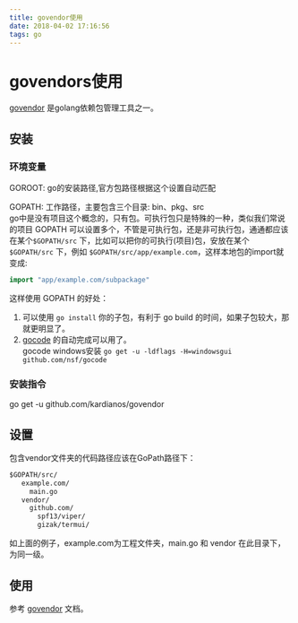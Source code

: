 ```yaml
---
title: govendor使用
date: 2018-04-02 17:16:56
tags: go
---
```

# govendors使用

[govendor](https://github.com/kardianos/govendor) 是golang依赖包管理工具之一。

## 安装

### 环境变量

GOROOT: go的安装路径,官方包路径根据这个设置自动匹配

GOPATH: 工作路径，主要包含三个目录: bin、pkg、src  
go中是没有项目这个概念的，只有包。可执行包只是特殊的一种，类似我们常说的项目 GOPATH 可以设置多个，不管是可执行包，还是非可执行包，通通都应该在某个`$GOPATH/src` 下，比如可以把你的可执行(项目)包，安放在某个 `$GOPATH/src` 下，例如 `$GOPATH/src/app/example.com`，这样本地包的import就变成:

```go
import "app/example.com/subpackage"
```

这样使用 GOPATH 的好处：

1. 可以使用 `go install` 你的子包，有利于 go build 的时间，如果子包较大，那就更明显了。
2. [gocode](https://github.com/nsf/gocode) 的自动完成可以用了。  
   gocode windows安装
   `go get -u -ldflags -H=windowsgui github.com/nsf/gocode`

### 安装指令

go get -u github.com/kardianos/govendor

## 设置

包含vendor文件夹的代码路径应该在GoPath路径下：

```bat
$GOPATH/src/
   example.com/
     main.go
   vendor/
     github.com/
       spf13/viper/
       gizak/termui/
```

如上面的例子，example.com为工程文件夹，main.go 和 vendor 在此目录下，为同一级。

## 使用

参考 [govendor](https://github.com/kardianos/govendor) 文档。
